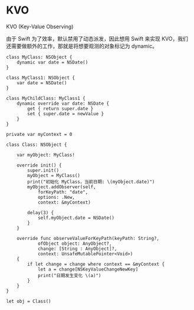 # KVO

KVO (Key-Value Observing) 

由于 Swift 为了效率，默认禁用了动态派发，因此想用 Swift 来实现 KVO，我们还需要做额外的工作，那就是将想要观测的对象标记为 dynamic。

	class MyClass: NSObject {
	    dynamic var date = NSDate()
	}
	
	class MyClass1: NSObject {
	    var date = NSDate()
	}
	
	class MyChildClass: MyClass1 {
	    dynamic override var date: NSDate {
	        get { return super.date }
	        set { super.date = newValue }
	    }
	}
	
	private var myContext = 0
	
	class Class: NSObject {
	    
	    var myObject: MyClass!
	    
	    override init() {
	        super.init()
	        myObject = MyClass()
	        print("初始化 MyClass，当前日期: \(myObject.date)")
	        myObject.addObserver(self,
	            forKeyPath: "date",
	            options: .New,
	            context: &myContext)
	        
	        delay(3) {
	            self.myObject.date = NSDate()
	        }
	    }
	    
	    override func observeValueForKeyPath(keyPath: String?,
	            ofObject object: AnyObject?,
	            change: [String : AnyObject]?,
	            context: UnsafeMutablePointer<Void>)
	    {
	        if let change = change where context == &myContext {
	            let a = change[NSKeyValueChangeNewKey]
	            print("日期发生变化 \(a)")
	        }
	    }
	}
	
	let obj = Class()

